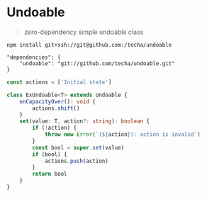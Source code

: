 # Undoable
> zero-dependency simple undoable class

	npm install git+ssh://git@github.com:/techa/undoable

```
"dependencies": {
	"undoable": "git://github.com/techa/undoable.git"
}
```

```ts
const actions = ['Initial state']

class ExUndoable<T> extends Undoable {
	onCapacityOver(): void {
		actions.shift()
	}
	set(value: T, action?: string): boolean {
		if (!action) {
			throw new Error(`(${action}): action is invalid`)
		}
		const bool = super.set(value)
		if (bool) {
			actions.push(action)
		}
		return bool
	}
}
```
